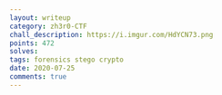 ```yaml
---
layout: writeup
category: zh3r0-CTF
chall_description: https://i.imgur.com/HdYCN73.png
points: 472
solves: 
tags: forensics stego crypto
date: 2020-07-25
comments: true
---
```

